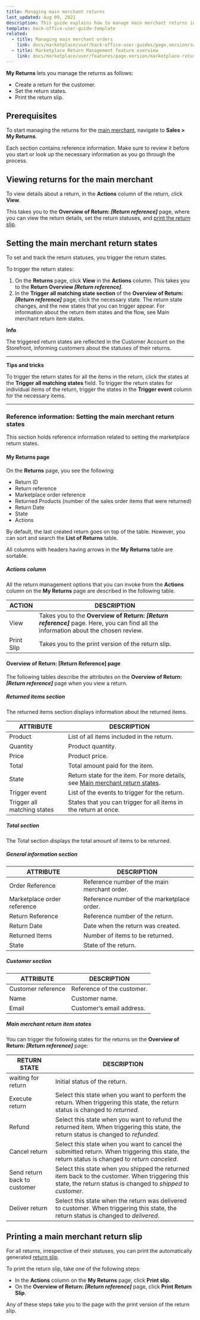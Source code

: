 ```yaml
---
title: Managing main merchant returns
last_updated: Aug 09, 2021
description: This guide explains how to manage main merchant returns in the Back Office.
template: back-office-user-guide-template
related:
  - title: Managing main merchant orders
    link: docs/marketplace/user/back-office-user-guides/page.version/sales/managing-main-merchant-orders.html
  - title: Marketplace Return Management feature overview
    link: docs/marketplace/user/features/page.version/marketplace-return-management-feature-overview.html
---
```


**My Returns** lets you manage the returns as follows:

- Create a return for the customer.
- Set the return states.
- Print the return slip.

## Prerequisites

To start managing the returns for the [main merchant](/docs/pbc/all/merchant-management/{{page.version}}/marketplace/marketplace-merchant-feature-overview/main-merchant-concept.html), navigate to **Sales&nbsp;<span aria-label="and then">></span> My Returns**.

Each section contains reference information. Make sure to review it before you start or look up the necessary information as you go through the process.

## Viewing returns for the main merchant

To view details about a return, in the **Actions** column of the return, click **View**.

This takes you to the **Overview of Return: _[Return reference]_** page, where you can view the return details, set the return statuses, and [print the return slip](#printing-a-main-merchant-return-slip).

## Setting the main merchant return states

To set and track the return statuses, you trigger the return states.

To trigger the return states:

1. On the **Returns** page, click **View** in the **Actions** column. This takes you to the **Return Overview _[Return reference]_**.
2. In the **Trigger all matching state section** of the **Overview of Return: _[Return reference]_** page, click the necessary state. The return state changes, and the new states that you can trigger appear. For information about the return item states and the flow, see Main merchant return item states.



**Info**

The triggered return states are reflected in the Customer Account on the Storefront, informing customers about the statuses of their returns.

------

**Tips and tricks**

To trigger the return states for all the items in the return, click the states at the **Trigger all matching states** field. To trigger the return states for individual items of the return, trigger the states in the **Trigger event** column for the necessary items.

------

### Reference information: Setting the main merchant return states

This section holds reference information related to setting the marketplace return states.

#### My Returns page

On the **Returns** page, you see the following:

- Return ID
- Return reference
- Marketplace order reference
- Returned Products (number of the sales order items that were returned)
- Return Date
- State
- Actions

By default, the last created return goes on top of the table. However, you can sort and search the **List of Returns** table.

All columns with headers having arrows in the **My Returns** table are sortable.

##### Actions column

All the return management options that you can invoke from the **Actions** column on the **My Returns** page are described in the following table.

| ACTION     | DESCRIPTION   |
| --------- | ---------- |
| View | Takes you to the **Overview of Return: _[Return reference]_** page. Here, you can find all the information about the chosen review. |
| Print Slip | Takes you to the print version of the return slip.           |

#### Overview of Return: [Return Reference] page

The following tables describe the attributes on the **Overview of Return: _[Return reference]_** page when you view a return.

##### Returned items section

The returned items section displays information about the returned items.

| ATTRIBUTE   | DESCRIPTION       |
| -------------------- | ----------- |
| Product  | List of all items included in the return.                    |
| Quantity   | Product quantity.                                            |
| Price  | Product price.                                               |
| Total   | Total amount paid for the item.                              |
| State   | Return state for the item. For more details, see [Main merchant return states](#main-merchant-return-item-states). |
| Trigger event   | List of the events to trigger for the return.                |
| Trigger all matching states | States that you can trigger for all items in the return at once. |

##### Total section

The Total section displays the total amount of items to be returned.

##### General information section

| ATTRIBUTE                   | DESCRIPTION                                  |
| ------------------------- | ------------------------------------ |
| Order Reference             | Reference number of the main merchant order. |
| Marketplace order reference | Reference number of the marketplace order.   |
| Return Reference            | Reference number of the return.              |
| Return Date                 | Date when the return was created.            |
| Returned Items              | Number of items to be returned.              |
| State                       | State of the return.                         |

##### Customer section

| ATTRIBUTE          | DESCRIPTION                |
| --------------- | -------------------- |
| Customer reference | Reference of the customer. |
| Name               | Customer name.             |
| Email              | Customer’s email address.  |

##### Main merchant return item states

You can trigger the following states for the returns on the **Overview of Return: _[Return reference]_** page:


| RETURN STATE   | DESCRIPTION             |
| ----------------- | ----------------------- |
| waiting for return   | Initial status of the return.                                |
| Execute return               | Select this state when you want to perform the return. When triggering this state, the return status is changed to *returned*. |
| Refund                       | Select this state when you want to refund the returned item. When triggering this state, the return status is changed to *refunded*. |
| Cancel return                | Select this state when you want to cancel the submitted return. When triggering this state, the return status is changed to *return canceled*. |
| Send return back to customer | Select this state when you shipped the returned item back to the customer.  When triggering this state, the return status is changed to *shipped to customer*. |
| Deliver return               | Select this state when the return was delivered to customer. When triggering this state, the return status is changed to *delivered*. |

## Printing a main merchant return slip

For all returns, irrespective of their statuses, you can print the automatically generated [return slip](/docs/marketplace/user/features/{{page.version}}/marketplace-return-management-feature-overview.html#marketplace-return-slip).

To print the return slip, take one of the following steps:

- In the **Actions** column on the **My Returns** page, click **Print slip**.
- On the **Overview of Return: _[Return reference]_** page, click **Print Return Slip**.

Any of these steps take you to the page with the print version of the return slip.
